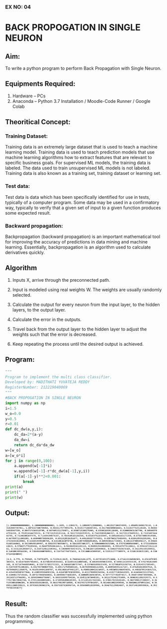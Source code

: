 
### EX NO: 04
# BACK PROPOGATION IN SINGLE NEURON

## Aim:
To write a python program to perform Back Propagation with Single Neuron.

## Equipments Required:
1. Hardware – PCs
2. Anaconda – Python 3.7 Installation / Moodle-Code Runner / Google Colab

## Theoritical Concept:
### Training Dataset:
Training data is an extremely large dataset that is used to teach a machine learning model.
Training data is used to teach prediction models that use machine learning algorithms how to
extract features that are relevant to specific business goals. For supervised ML models, the
training data is labeled. The data used to train unsupervised ML models is not labeled. Training
data is also known as a training set, training dataset or learning set.
### Test data:
Test data is data which has been specifically identified for use in tests, typically of a
computer program. Some data may be used in a confirmatory way, typically to verify that a
given set of input to a given function produces some expected result.
### Backward propagation:
Backpropagation (backward propagation) is an important mathematical tool for
improving the accuracy of predictions in data mining and machine learning. Essentially,
backpropagation is an algorithm used to calculate derivatives quickly.




## Algorithm
1. Inputs X, arrive through the preconnected path.

2. Input is modeled using real weights W. The weights are usually randomly selected.
3. Calculate the output for every neuron from the input layer, to the hidden layers, to
the output layer.
4. Calculate the error in the outputs.
5. Travel back from the output layer to the hidden layer to adjust the weights such
that the error is decreased.
6. Keep repeating the process until the desired output is achieved.


## Program:
```python
"""
Program to implement the multi class classifier.
Developed by: MADITHATI YUVATEJA REDDY
RegisterNumber: 212219040069
"""
#BACK PROPOGATION IN SINGLE NEURON
import numpy as np
i=1.5
w_o=0.0
y=0.5
r=0.01
def dc_dw(a,y,i):
    dc_da=2*(a-y)
    da_dw=i
    return dc_da*da_dw
w=[w_o]
a=[w_o*i]
for j in range(0,100):
    a.append(w[-1]*i)
    w.append(w[-1]-r*dc_dw(a[-1],y,i))
    if(a[-1]-y)**2<0.001:
        break
print(a)
print(" ")
print(w)

```

## Output:
![BACKPROPAGATION IN SINGLE NEURON](output.jpg)


## Result:
Thus the random classifier was successfully implemented using python programming.
